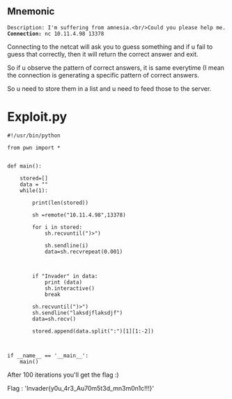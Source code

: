 
## Mnemonic

`Description: I'm suffering from amnesia.<br/>Could you please help me.` <br/>
<b>`Connection: `</b>` nc 10.11.4.98 13378 `

Connecting to the netcat will ask you to guess something and if u fail to guess that correctly, then it will return the correct answer and exit.

So if u observe the pattern of correct answers, it is same everytime (I mean the connection is generating a specific pattern of correct answers.

So u need to store them in a list and u need to feed those to the server.
# Exploit.py
```
#!/usr/bin/python

from pwn import *


def main():

	stored=[]
	data = ""
	while(1):

		print(len(stored))

		sh =remote("10.11.4.98",13378) 

		for i in stored:
			sh.recvuntil(")>")

			sh.sendline(i)
			data=sh.recvrepeat(0.001)

	

		if "Invader" in data:
			print (data)
			sh.interactive()
			break

		sh.recvuntil(")>")
		sh.sendline("laksdjflaksdjf")
		data=sh.recv()

		stored.append(data.split(":")[1][1:-2])



if __name__ == '__main__':
	main()
```

After 100 iterations you'll get the flag :) 

Flag : 'Invader{y0u_4r3_Au70m5t3d_mn3m0n1c!!!}'
